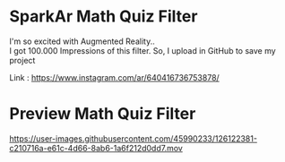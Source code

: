# SparkAr Math Quiz Filter
I'm so excited with Augmented Reality..<br>
I got 100.000 Impressions of this filter. So, I upload in GitHub to save my project

Link : https://www.instagram.com/ar/640416736753878/

# Preview Math Quiz Filter

https://user-images.githubusercontent.com/45990233/126122381-c210716a-e61c-4d66-8ab6-1a6f212d0dd7.mov

